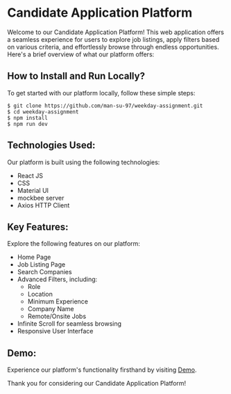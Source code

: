 # Candidate Application Platform

Welcome to our Candidate Application Platform! This web application offers a seamless experience for users to explore job listings, apply filters based on various criteria, and effortlessly browse through endless opportunities. Here's a brief overview of what our platform offers:

## How to Install and Run Locally?

To get started with our platform locally, follow these simple steps:

```
$ git clone https://github.com/man-su-97/weekday-assignment.git
$ cd weekday-assignment
$ npm install
$ npm run dev
```

## Technologies Used:

Our platform is built using the following technologies:

- React JS
- CSS
- Material UI
- mockbee server
- Axios HTTP Client

## Key Features:

Explore the following features on our platform:

- Home Page
- Job Listing Page
- Search Companies
- Advanced Filters, including:
  - Role
  - Location
  - Minimum Experience
  - Company Name
  - Remote/Onsite Jobs
- Infinite Scroll for seamless browsing
- Responsive User Interface

## Demo:

Experience our platform's functionality firsthand by visiting [Demo](insert-demo-link-here).

Thank you for considering our Candidate Application Platform!
